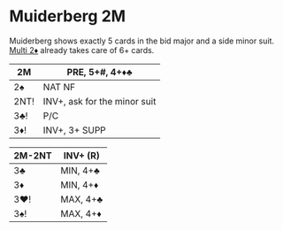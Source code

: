 # Muiderberg 2M

Muiderberg shows exactly 5 cards in the bid major and a side minor suit.
[Multi 2♦](2D_Multi.md) already takes care of 6+ cards.

| 2M    | PRE, 5+#, 4+♦♣ |
|-------|----------------|
| 2♠    | NAT NF
| 2NT!  | INV+, ask for the minor suit
| 3♣!   | P/C
| 3♦!   | INV+, 3+ SUPP

| 2M-2NT | INV+ (R) |
|--------|----------|
| 3♣     | MIN, 4+♣ |
| 3♦     | MIN, 4+♦ |
| 3♥!    | MAX, 4+♣ |
| 3♠!    | MAX, 4+♦ |
